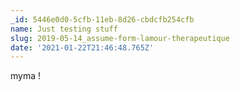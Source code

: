 ```yaml
---
_id: 5446e0d0-5cfb-11eb-8d26-cbdcfb254cfb
name: Just testing stuff
slug: 2019-05-14_assume-form-lamour-therapeutique
date: '2021-01-22T21:46:48.765Z'
---
```

myma  !
